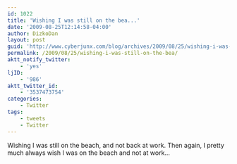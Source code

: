 ```yaml
---
id: 1022
title: 'Wishing I was still on the bea...'
date: '2009-08-25T12:14:58-04:00'
author: DizkoDan
layout: post
guid: 'http://www.cyberjunx.com/blog/archives/2009/08/25/wishing-i-was-still-on-the-bea/'
permalink: /2009/08/25/wishing-i-was-still-on-the-bea/
aktt_notify_twitter:
    - 'yes'
ljID:
    - '986'
aktt_twitter_id:
    - '3537473754'
categories:
    - Twitter
tags:
    - tweets
    - Twitter
---
```


Wishing I was still on the beach, and not back at work. Then again, I pretty much always wish I was on the beach and not at work…